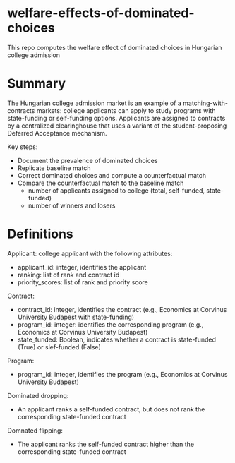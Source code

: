 # welfare-effects-of-dominated-choices
This repo computes the welfare effect of dominated choices in Hungarian college admission

# Summary
The Hungarian college admission market is an example of a matching-with-contracts markets: college applicants can apply to study programs with state-funding or self-funding options. Applicants are assigned to contracts by a centralized clearinghouse that uses a variant of the student-proposing Deferred Acceptance mechanism. 

Key steps:
  - Document the prevalence of dominated choices
  - Replicate baseline match
  - Correct dominated choices and compute a counterfactual match
  - Compare the counterfactual match to the baseline match
    - number of applicants assigned to college (total, self-funded, state-funded)
    - number of winners and losers

# Definitions

Applicant: college applicant with the following attributes:
  - applicant_id: integer, identifies the applicant
  - ranking: list of rank and contract id
  - priority_scores: list of rank and priority score

Contract:
  - contract_id: integer, identifies the contract (e.g., Economics at Corvinus University Budapest with state-funding)
  - program_id: integer: identifies the corresponding program (e.g., Economics at Corvinus University Budapest)
  - state_funded: Boolean, indicates whether a contract is state-funded (True) or slef-funded (False)
  
Program:
  - program_id: integer, identifies the program (e.g., Economics at Corvinus University Budapest)
  
 Dominated dropping:
  - An applicant ranks a self-funded contract, but does not rank the corresponding state-funded contract
  
Domnated flipping:
  - The applicant ranks the self-funded contract higher than the corresponding state-funded contract

